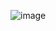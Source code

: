 ![image](https://github.com/sergandri/go-project/assets/52383883/8bb17093-3ac9-45b3-8857-0bd3b91e226f)
